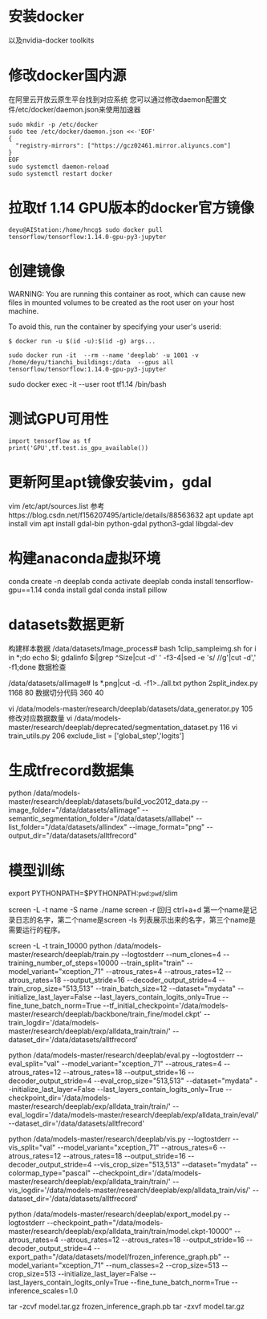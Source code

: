 # 安装docker
以及nvidia-docker toolkits

# 修改docker国内源
在阿里云开放云原生平台找到对应系统
您可以通过修改daemon配置文件/etc/docker/daemon.json来使用加速器
```
sudo mkdir -p /etc/docker
sudo tee /etc/docker/daemon.json <<-'EOF'
{
  "registry-mirrors": ["https://gcz02461.mirror.aliyuncs.com"]
}
EOF
sudo systemctl daemon-reload
sudo systemctl restart docker
```

# 拉取tf 1.14 GPU版本的docker官方镜像
`deyu@AIStation:/home/hncg$ sudo docker pull tensorflow/tensorflow:1.14.0-gpu-py3-jupyter`

# 创建镜像

WARNING: You are running this container as root, which can cause new files in
mounted volumes to be created as the root user on your host machine.

To avoid this, run the container by specifying your user's userid:

`$ docker run -u $(id -u):$(id -g) args...`


`sudo docker run -it  --rm --name 'deeplab' -u 1001 -v /home/deyu/tianchi_buildings:/data  --gpus all tensorflow/tensorflow:1.14.0-gpu-py3-jupyter`

sudo docker exec -it --user root tf1.14 /bin/bash

# 测试GPU可用性
```
import tensorflow as tf
print('GPU',tf.test.is_gpu_available())
```

# 更新阿里apt镜像安装vim，gdal
vim /etc/apt/sources.list
参考https://blog.csdn.net/f156207495/article/details/88563632
apt update
apt install vim
apt install gdal-bin python-gdal python3-gdal libgdal-dev

# 构建anaconda虚拟环境
conda create -n deeplab
conda activate deeplab
conda install tensorflow-gpu==1.14
conda install gdal
conda install pillow

# datasets数据更新
构建样本数据
/data/datasets/Image_process# bash 1clip_sampleimg.sh
for i in *;do echo $i; gdalinfo $i|grep ^Size|cut -d' ' -f3-4|sed -e 's/ //g'|cut -d',' -f1;done 数据检查

/data/datasets/allimage# ls *.png|cut -d. -f1>../all.txt
python 2split_index.py 1168 80 数据切分代码 360 40

vi /data/models-master/research/deeplab/datasets/data_generator.py 105 修改对应数据数量
vi /data/models-master/research/deeplab/deprecated/segmentation_dataset.py 116
vi train_utils.py  206 exclude_list = ['global_step','logits']

# 生成tfrecord数据集
python /data/models-master/research/deeplab/datasets/build_voc2012_data.py  --image_folder="/data/datasets/allimage"   --semantic_segmentation_folder="/data/datasets/alllabel"   --list_folder="/data/datasets/allindex"   --image_format="png"   --output_dir="/data/datasets/alltfrecord"

# 模型训练
export PYTHONPATH=$PYTHONPATH:`pwd`:`pwd`/slim

screen -L -t name -S name ./name      screen -r 回归 ctrl+a+d
第一个name是记录日志的名字，第二个name是screen -ls 列表展示出来的名字，第三个name是需要运行的程序。

screen -L -t train_10000 python /data/models-master/research/deeplab/train.py   --logtostderr   --num_clones=4   --training_number_of_steps=10000   --train_split="train"   --model_variant="xception_71"   --atrous_rates=4   --atrous_rates=12   --atrous_rates=18   --output_stride=16   --decoder_output_stride=4   --train_crop_size="513,513"   --train_batch_size=12   --dataset="mydata"   --initialize_last_layer=False   --last_layers_contain_logits_only=True   --fine_tune_batch_norm=True   --tf_initial_checkpoint='/data/models-master/research/deeplab/backbone/train_fine/model.ckpt'   --train_logdir='/data/models-master/research/deeplab/exp/alldata_train/train/'   --dataset_dir='/data/datasets/alltfrecord'

python /data/models-master/research/deeplab/eval.py  --logtostderr --eval_split="val"     --model_variant="xception_71"     --atrous_rates=4    --atrous_rates=12    --atrous_rates=18    --output_stride=16    --decoder_output_stride=4    --eval_crop_size="513,513"     --dataset="mydata"     --initialize_last_layer=False    --last_layers_contain_logits_only=True    --checkpoint_dir='/data/models-master/research/deeplab/exp/alldata_train/train/'   --eval_logdir='/data/models-master/research/deeplab/exp/alldata_train/eval/'     --dataset_dir='/data/datasets/alltfrecord'

python /data/models-master/research/deeplab/vis.py     --logtostderr     --vis_split="val"     --model_variant="xception_71"     --atrous_rates=6     --atrous_rates=12     --atrous_rates=18     --output_stride=16     --decoder_output_stride=4     --vis_crop_size="513,513"     --dataset="mydata"     --colormap_type="pascal"     --checkpoint_dir='/data/models-master/research/deeplab/exp/alldata_train/train/'     --vis_logdir='/data/models-master/research/deeplab/exp/alldata_train/vis/'    --dataset_dir='/data/datasets/alltfrecord'

python /data/models-master/research/deeplab/export_model.py  --logtostderr  --checkpoint_path="/data/models-master/research/deeplab/exp/alldata_train/train/model.ckpt-10000"   --atrous_rates=4  --atrous_rates=12  --atrous_rates=18  --output_stride=16  --decoder_output_stride=4  --export_path="/data/datasets/model/frozen_inference_graph.pb"    --model_variant="xception_71"  --num_classes=2   --crop_size=513  --crop_size=513  --initialize_last_layer=False  --last_layers_contain_logits_only=True  --fine_tune_batch_norm=True   --inference_scales=1.0

tar -zcvf model.tar.gz frozen_inference_graph.pb
tar -zxvf model.tar.gz